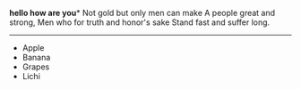 **hello how are you***
Not gold but only men can make
A people great and strong,
Men who for truth and honor's sake
Stand fast and suffer long.

---
- Apple
- Banana
- Grapes
- Lichi